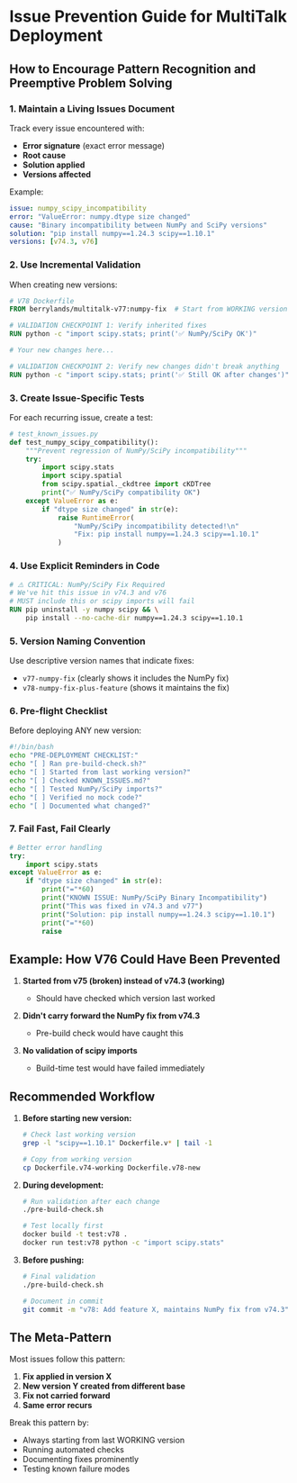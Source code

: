 # Issue Prevention Guide for MultiTalk Deployment

## How to Encourage Pattern Recognition and Preemptive Problem Solving

### 1. Maintain a Living Issues Document

Track every issue encountered with:
- **Error signature** (exact error message)
- **Root cause** 
- **Solution applied**
- **Versions affected**

Example:
```yaml
issue: numpy_scipy_incompatibility
error: "ValueError: numpy.dtype size changed"
cause: "Binary incompatibility between NumPy and SciPy versions"
solution: "pip install numpy==1.24.3 scipy==1.10.1"
versions: [v74.3, v76]
```

### 2. Use Incremental Validation

When creating new versions:
```dockerfile
# V78 Dockerfile
FROM berrylands/multitalk-v77:numpy-fix  # Start from WORKING version

# VALIDATION CHECKPOINT 1: Verify inherited fixes
RUN python -c "import scipy.stats; print('✅ NumPy/SciPy OK')"

# Your new changes here...

# VALIDATION CHECKPOINT 2: Verify new changes didn't break anything
RUN python -c "import scipy.stats; print('✅ Still OK after changes')"
```

### 3. Create Issue-Specific Tests

For each recurring issue, create a test:
```python
# test_known_issues.py
def test_numpy_scipy_compatibility():
    """Prevent regression of NumPy/SciPy incompatibility"""
    try:
        import scipy.stats
        import scipy.spatial
        from scipy.spatial._ckdtree import cKDTree
        print("✅ NumPy/SciPy compatibility OK")
    except ValueError as e:
        if "dtype size changed" in str(e):
            raise RuntimeError(
                "NumPy/SciPy incompatibility detected!\n"
                "Fix: pip install numpy==1.24.3 scipy==1.10.1"
            )
```

### 4. Use Explicit Reminders in Code

```dockerfile
# ⚠️ CRITICAL: NumPy/SciPy Fix Required
# We've hit this issue in v74.3 and v76
# MUST include this or scipy imports will fail
RUN pip uninstall -y numpy scipy && \
    pip install --no-cache-dir numpy==1.24.3 scipy==1.10.1
```

### 5. Version Naming Convention

Use descriptive version names that indicate fixes:
- `v77-numpy-fix` (clearly shows it includes the NumPy fix)
- `v78-numpy-fix-plus-feature` (shows it maintains the fix)

### 6. Pre-flight Checklist

Before deploying ANY new version:
```bash
#!/bin/bash
echo "PRE-DEPLOYMENT CHECKLIST:"
echo "[ ] Ran pre-build-check.sh?"
echo "[ ] Started from last working version?"
echo "[ ] Checked KNOWN_ISSUES.md?"
echo "[ ] Tested NumPy/SciPy imports?"
echo "[ ] Verified no mock code?"
echo "[ ] Documented what changed?"
```

### 7. Fail Fast, Fail Clearly

```python
# Better error handling
try:
    import scipy.stats
except ValueError as e:
    if "dtype size changed" in str(e):
        print("="*60)
        print("KNOWN ISSUE: NumPy/SciPy Binary Incompatibility")
        print("This was fixed in v74.3 and v77")
        print("Solution: pip install numpy==1.24.3 scipy==1.10.1")
        print("="*60)
        raise
```

## Example: How V76 Could Have Been Prevented

1. **Started from v75 (broken) instead of v74.3 (working)**
   - Should have checked which version last worked
   
2. **Didn't carry forward the NumPy fix from v74.3**
   - Pre-build check would have caught this
   
3. **No validation of scipy imports**
   - Build-time test would have failed immediately

## Recommended Workflow

1. **Before starting new version:**
   ```bash
   # Check last working version
   grep -l "scipy==1.10.1" Dockerfile.v* | tail -1
   
   # Copy from working version
   cp Dockerfile.v74-working Dockerfile.v78-new
   ```

2. **During development:**
   ```bash
   # Run validation after each change
   ./pre-build-check.sh
   
   # Test locally first
   docker build -t test:v78 .
   docker run test:v78 python -c "import scipy.stats"
   ```

3. **Before pushing:**
   ```bash
   # Final validation
   ./pre-build-check.sh
   
   # Document in commit
   git commit -m "v78: Add feature X, maintains NumPy fix from v74.3"
   ```

## The Meta-Pattern

Most issues follow this pattern:
1. **Fix applied in version X**
2. **New version Y created from different base**
3. **Fix not carried forward**
4. **Same error recurs**

Break this pattern by:
- Always starting from last WORKING version
- Running automated checks
- Documenting fixes prominently
- Testing known failure modes